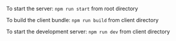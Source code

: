 To start the server: ```npm run start``` from root directory

To build the client bundle: ```npm run build``` from client directory

To start the development server: ```npm run dev``` from client directory